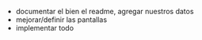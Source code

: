 - documentar el bien el readme, agregar nuestros datos
- mejorar/definir las pantallas
- implementar todo
